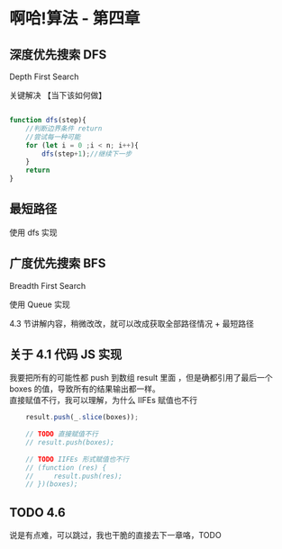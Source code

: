 # 啊哈!算法 - 第四章

## 深度优先搜索 DFS  

Depth First Search 

关键解决 【当下该如何做】

```js

function dfs(step){
    //判断边界条件 return
    //尝试每一种可能
    for (let i = 0 ;i < n; i++){
        dfs(step+1);//继续下一步
    } 
    return 
}

```
## 最短路径

使用 dfs 实现  



## 广度优先搜索 BFS  

Breadth First Search

使用 Queue 实现

4.3 节讲解内容，稍微改改，就可以改成获取全部路径情况 + 最短路径  




## 关于 4.1 代码 JS 实现  
我要把所有的可能性都 push 到数组 result 里面 ，但是确都引用了最后一个 boxes 的值，导致所有的结果输出都一样。  
直接赋值不行，我可以理解，为什么 IIFEs 赋值也不行

```js
    result.push(_.slice(boxes));
    
    // TODO 直接赋值不行
    // result.push(boxes);
    
    // TODO IIFEs 形式赋值也不行
    // (function (res) {
    //     result.push(res);
    // })(boxes);
```

## TODO 4.6 

说是有点难，可以跳过，我也干脆的直接去下一章咯，TODO 